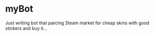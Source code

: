 # myBot

Just writing bot that parcing Steam market for cheap skins with good stickers and buy it...

